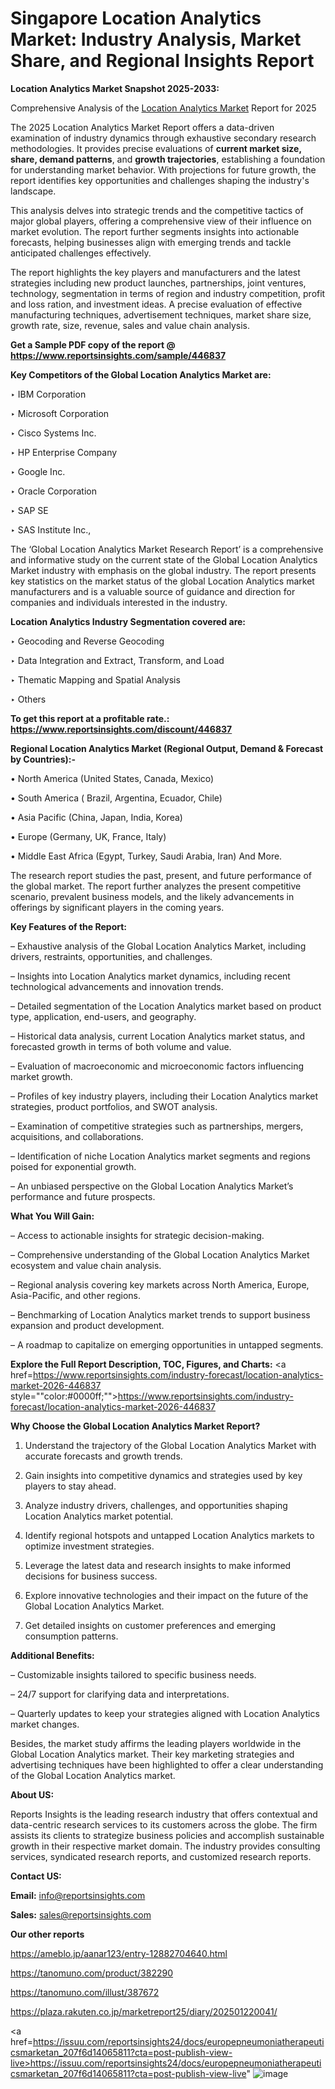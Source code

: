 # Singapore Location Analytics Market: Industry Analysis, Market Share, and Regional Insights Report

<strong>Location Analytics Market Snapshot 2025-2033:</strong>

Comprehensive Analysis of the <a href=https://www.reportsinsights.com/sample/446837>Location Analytics Market</a> Report for 2025

The 2025 Location Analytics Market Report offers a data-driven examination of industry dynamics through exhaustive secondary research methodologies. It provides precise evaluations of <strong>current market size, share, demand patterns</strong>, and <strong>growth trajectories</strong>, establishing a foundation for understanding market behavior. With projections for future growth, the report identifies key opportunities and challenges shaping the industry's landscape.

This analysis delves into strategic trends and the competitive tactics of major global players, offering a comprehensive view of their influence on market evolution. The report further segments insights into actionable forecasts, helping businesses align with emerging trends and tackle anticipated challenges effectively.

The report highlights the key players and manufacturers and the latest strategies including new product launches, partnerships, joint ventures, technology, segmentation in terms of region and industry competition, profit and loss ration, and investment ideas. A precise evaluation of effective manufacturing techniques, advertisement techniques, market share size, growth rate, size, revenue, sales and value chain analysis.

<strong>Get a Sample PDF copy of the report @ <a href=https://www.reportsinsights.com/sample/446837 style=color:#0000ff;>https://www.reportsinsights.com/sample/446837</a></strong>

<strong>Key Competitors of the Global Location Analytics Market are:</strong>

‣ IBM Corporation

‣ Microsoft Corporation

‣ Cisco Systems Inc.

‣ HP Enterprise Company

‣ Google Inc.

‣ Oracle Corporation

‣ SAP SE

‣ SAS Institute Inc.,

The ‘Global Location Analytics Market Research Report’ is a comprehensive and informative study on the current state of the Global Location Analytics Market industry with emphasis on the global industry. The report presents key statistics on the market status of the global Location Analytics market manufacturers and is a valuable source of guidance and direction for companies and individuals interested in the industry.

<strong>Location Analytics Industry Segmentation covered are:</strong>

‣ Geocoding and Reverse Geocoding

‣ Data Integration and Extract, Transform, and Load

‣ Thematic Mapping and Spatial Analysis

‣ Others

<strong>To get this report at a profitable rate.: <a href=https://www.reportsinsights.com/discount/446837 style=color:#0000ff;>https://www.reportsinsights.com/discount/446837</a></strong>

<strong>Regional Location Analytics Market (Regional Output, Demand &amp; Forecast by Countries):-</strong>

• North America (United States, Canada, Mexico)

• South America ( Brazil, Argentina, Ecuador, Chile)

• Asia Pacific (China, Japan, India, Korea)

• Europe (Germany, UK, France, Italy)

• Middle East Africa (Egypt, Turkey, Saudi Arabia, Iran) And More.

The research report studies the past, present, and future performance of the global market. The report further analyzes the present competitive scenario, prevalent business models, and the likely advancements in offerings by significant players in the coming years.

<strong>Key Features of the Report:</strong>

– Exhaustive analysis of the Global Location Analytics Market, including drivers, restraints, opportunities, and challenges.

– Insights into Location Analytics market dynamics, including recent technological advancements and innovation trends.

– Detailed segmentation of the Location Analytics market based on product type, application, end-users, and geography.

– Historical data analysis, current Location Analytics market status, and forecasted growth in terms of both volume and value.

– Evaluation of macroeconomic and microeconomic factors influencing market growth.

– Profiles of key industry players, including their Location Analytics market strategies, product portfolios, and SWOT analysis.

– Examination of competitive strategies such as partnerships, mergers, acquisitions, and collaborations.

– Identification of niche Location Analytics market segments and regions poised for exponential growth.

– An unbiased perspective on the Global Location Analytics Market’s performance and future prospects.

<strong>What You Will Gain:</strong>

– Access to actionable insights for strategic decision-making.

– Comprehensive understanding of the Global Location Analytics Market ecosystem and value chain analysis.

– Regional analysis covering key markets across North America, Europe, Asia-Pacific, and other regions.

– Benchmarking of Location Analytics market trends to support business expansion and product development.

– A roadmap to capitalize on emerging opportunities in untapped segments.

<strong>Explore the Full Report Description, TOC, Figures, and Charts:</strong>
<a href=https://www.reportsinsights.com/industry-forecast/location-analytics-market-2026-446837 style=""color:#0000ff;"">https://www.reportsinsights.com/industry-forecast/location-analytics-market-2026-446837</a>

<strong>Why Choose the Global Location Analytics Market Report?</strong>

1. Understand the trajectory of the Global Location Analytics Market with accurate forecasts and growth trends.

2. Gain insights into competitive dynamics and strategies used by key players to stay ahead.

3. Analyze industry drivers, challenges, and opportunities shaping Location Analytics market potential.

4. Identify regional hotspots and untapped Location Analytics markets to optimize investment strategies.

5. Leverage the latest data and research insights to make informed decisions for business success.

6. Explore innovative technologies and their impact on the future of the Global Location Analytics Market.

7. Get detailed insights on customer preferences and emerging consumption patterns.

<strong>Additional Benefits:</strong>

– Customizable insights tailored to specific business needs.

– 24/7 support for clarifying data and interpretations.

– Quarterly updates to keep your strategies aligned with Location Analytics market changes.

Besides, the market study affirms the leading players worldwide in the Global Location Analytics market. Their key marketing strategies and advertising techniques have been highlighted to offer a clear understanding of the Global Location Analytics market.

<strong><strong>About US</strong>:</strong>

Reports Insights is the leading research industry that offers contextual and data-centric research services to its customers across the globe. The firm assists its clients to strategize business policies and accomplish sustainable growth in their respective market domain. The industry provides consulting services, syndicated research reports, and customized research reports.

<strong>Contact US:</strong>

<p class=><b>Email:</b> <a href=mailto:info@reportsinsights.com>info@reportsinsights.com</a></p>
<p class=><b>Sales:</b> <a href=mailto:sales@reportsinsights.com>sales@reportsinsights.com</a></p>

<strong>Our other reports</strong>

<a href=https://ameblo.jp/aanar123/entry-12882704640.html>https://ameblo.jp/aanar123/entry-12882704640.html</a>

<a href=https://tanomuno.com/product/382290>https://tanomuno.com/product/382290</a>

<a href=https://tanomuno.com/illust/387672>https://tanomuno.com/illust/387672</a>

<a href=https://plaza.rakuten.co.jp/marketreport25/diary/202501220041/>https://plaza.rakuten.co.jp/marketreport25/diary/202501220041/</a>

<a href=https://issuu.com/reportsinsights24/docs/europepneumoniatherapeuticsmarketan_207f6d14065811?cta=post-publish-view-live>https://issuu.com/reportsinsights24/docs/europepneumoniatherapeuticsmarketan_207f6d14065811?cta=post-publish-view-live</a>"
![image](https://github.com/user-attachments/assets/81bff64e-a44e-47d4-8930-a1134e196e9d)
